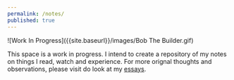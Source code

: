 ```yaml
---
permalink: /notes/
published: true
---
```

![Work In Progress]({{site.baseurl}}/images/Bob The Builder.gif)

This space is a work in progress. I intend to create a repository of my notes on things I read, watch and experience. For more orignal thoughts and observations, please visit do look at my [essays](https://whysosuso.com/essays/). 
